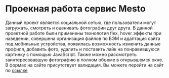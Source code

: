 # Проекная работа сервис Mesto

Данный проект является социальной сетью, где пользователи могут загружать, смотреть и оценивать фотографии друг друга.
В данной проектной работе были применены технология flex, hover эффекты при наведении, совершена организация файлов по БЭМ и адаптация сайта под мобильные устройства, появилась возможность изменить данные профиля, добавить фото, удалить и поставить лайк на понравившуюся картинку с помощью JavaScript. Также можно рассмотреть заинтересовавшую фотографию в полном объеме в открывшемся окне. В формах на сайте присутствует валидация. Вы можете перейти на сайт по [ссылке](https://nail-ya.github.io/mesto/index.html)

